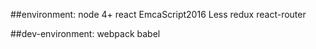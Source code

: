 ##environment:
    node 4+
    react 
    EmcaScript2016
    Less
    redux
    react-router
    
##dev-environment:
    webpack
    babel
    
    
    